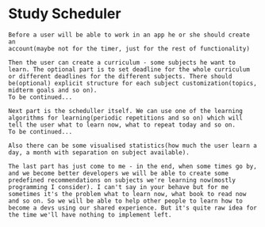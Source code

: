 # Study Scheduler

    Before a user will be able to work in an app he or she should create an
    account(maybe not for the timer, just for the rest of functionality)

    Then the user can create a curriculum - some subjects he want to learn. The optional part is to set deadline for the whole curriculum or different deadlines for the different subjects. There should be(optional) explicit structure for each subject customization(topics, midterm goals and so on).
    To be continued...

    Next part is the scheduller itself. We can use one of the learning algorithms for learning(periodic repetitions and so on) which will tell the user what to learn now, what to repeat today and so on. 
    To be continued...

    Also there can be some visualised statistics(how much the user learn a day, a month with separation on subject available). 

    The last part has just come to me - in the end, when some times go by, and we become better developers we will be able to create some predefined recommendations on subjects we're learning now(mostly programming I consider). I can't say in your behave but for me sometimes it's the problem what to learn now, what book to read now and so on. So we will be able to help other people to learn how to become a devs using our shared experience. But it's quite raw idea for the time we'll have nothing to implement left.
